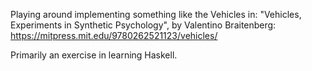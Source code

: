 Playing around implementing something like the Vehicles in: "Vehicles, Experiments in Synthetic Psychology", by Valentino Braitenberg: https://mitpress.mit.edu/9780262521123/vehicles/

Primarily an exercise in learning Haskell.
